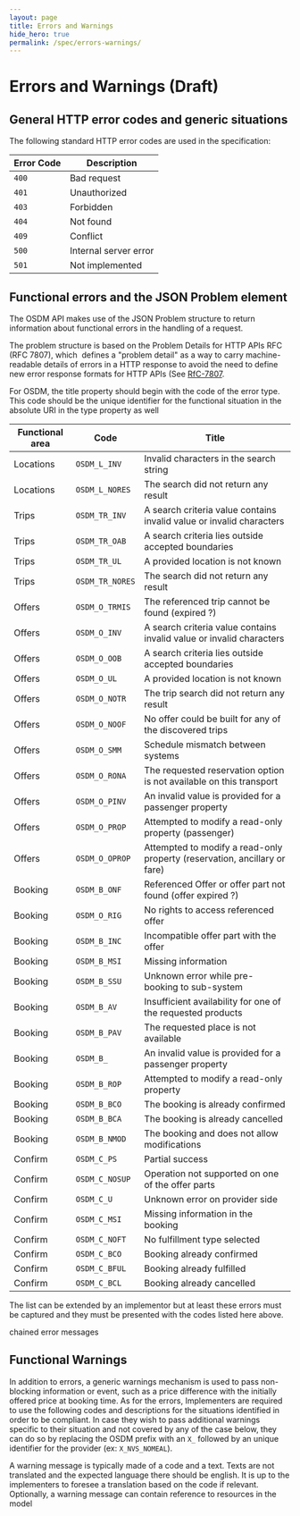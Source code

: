 ```yaml
---
layout: page
title: Errors and Warnings
hide_hero: true
permalink: /spec/errors-warnings/
---
```


# Errors and Warnings (Draft)

## General HTTP error codes and generic situations

The following standard HTTP error codes are used in the specification:

| **Error Code** | **Description** |
|----------------|-----------------|
| `400` | Bad request |
| `401` | Unauthorized |
| `403` | Forbidden |
| `404` | Not found |
| `409` | Conflict |
| `500` | Internal server error |
| `501` | Not implemented |

## Functional errors and the JSON Problem element

The OSDM API makes use of the JSON Problem structure to return
information about functional errors in the handling of a request.

The problem structure is based on the Problem Details for HTTP APIs RFC (RFC 7807),
which  defines a \"problem detail\" as a way to carry machine-readable
details of errors in a HTTP response to avoid the need to define new
error response formats for HTTP APIs (See [RfC-7807](https://tools.ietf.org/html/rfc7807).

For OSDM, the title property should begin with the code of the error
type. This code should be the unique identifier for the functional
situation in the absolute URI in the type property as well

| **Functional area** | **Code**     | **Title**                     |
|---------------------|--------------|-------------------------------|
| Locations  | `OSDM_L_INV`   | Invalid characters in the search string |
| Locations  | `OSDM_L_NORES` | The search did not return any result|
| Trips      | `OSDM_TR_INV`  | A search criteria value contains invalid value or invalid characters |
| Trips      | `OSDM_TR_OAB`  | A search criteria lies outside accepted boundaries |
| Trips      | `OSDM_TR_UL`   | A provided location is not known |
| Trips      | `OSDM_TR_NORES`| The search did not return any result |
| Offers     | `OSDM_O_TRMIS` | The referenced trip cannot be found (expired ?) |
| Offers     | `OSDM_O_INV`   | A search criteria value contains invalid value or invalid characters |
| Offers     | `OSDM_O_OOB`   | A search criteria lies outside accepted boundaries |
| Offers     | `OSDM_O_UL`    | A provided location is not known |
| Offers     | `OSDM_O_NOTR`  | The trip search did not return any result |
| Offers     | `OSDM_O_NOOF`  | No offer could be built for any of the discovered trips |
| Offers     | `OSDM_O_SMM`   | Schedule mismatch between systems |
| Offers     | `OSDM_O_RONA`  | The requested reservation option is not available on this transport |
| Offers     | `OSDM_O_PINV`  | An invalid value is provided for a passenger property |
| Offers     | `OSDM_O_PROP`  | Attempted to modify a read-only property (passenger) |
| Offers     | `OSDM_O_OPROP` | Attempted to modify a read-only property (reservation, ancillary or fare) |
| Booking    | `OSDM_B_ONF`   | Referenced Offer or offer part not found (offer expired ?) |
| Booking    | `OSDM_O_RIG`   | No rights to access referenced offer |
| Booking    | `OSDM_B_INC`   | Incompatible offer part with the offer |
| Booking    | `OSDM_B_MSI`   | Missing information |
| Booking    | `OSDM_B_SSU`   | Unknown error while pre-booking to sub-system |
| Booking    | `OSDM_B_AV`    | Insufficient availability for one of the requested products |
| Booking    | `OSDM_B_PAV`   | The requested place is not available |
| Booking    | `OSDM_B_`      | An invalid value is provided for a passenger property |
| Booking    | `OSDM_B_ROP`   | Attempted to modify a read-only property |
| Booking    | `OSDM_B_BCO`   | The booking is already confirmed |
| Booking    | `OSDM_B_BCA`   | The booking is already cancelled |
| Booking    | `OSDM_B_NMOD`  | The booking  and does not allow  modifications |
| Confirm    | `OSDM_C_PS`    | Partial success |
| Confirm    | `OSDM_C_NOSUP` | Operation not supported on one of the offer parts |
| Confirm    | `OSDM_C_U`     | Unknown error on provider side |
| Confirm    | `OSDM_C_MSI`   | Missing information in the booking |
| Confirm    | `OSDM_C_NOFT`  | No fulfillment type selected |
| Confirm    | `OSDM_C_BCO`   | Booking already confirmed |
| Confirm    | `OSDM_C_BFUL`  | Booking already fulfilled |
| Confirm    | `OSDM_C_BCL`   | Booking already cancelled |

The list can be extended by an implementor but at least these errors must
be captured and they must be presented with the codes listed here above.

chained error messages

## Functional Warnings

In addition to errors, a generic warnings mechanism is used to pass
non-blocking information or event, such as a price difference with the
initially offered price at booking time. As for the errors, Implementers
are required to use the following codes and descriptions for the
situations identified in order to be compliant. In case they wish to
pass additional warnings specific to their situation and not covered by
any of the case below, they can do so by replacing the OSDM prefix with
an `X_` followed by an unique identifier for the provider (ex:
`X_NVS_NOMEAL`).

A warning message is typically made of a code and a text. Texts are not
translated and the expected language there should be english. It is up
to the implementers to foresee a translation based on the code if
relevant. Optionally, a warning message can contain reference to
resources in the model
